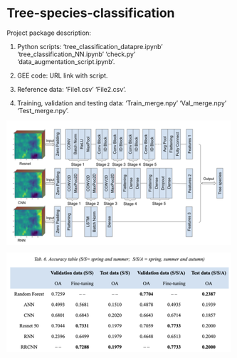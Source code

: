 # Tree-species-classification

Project package description:

1. Python scripts:
‘tree_classification_datapre.ipynb’
‘tree_classification_NN.ipynb’
‘check.py’
‘data_augmentation_script.ipynb’.

2. GEE code:
URL link with script.

3. Reference data:
‘File1.csv’
‘File2.csv’.

3. Training, validation and testing data:
‘Train_merge.npy’
‘Val_merge.npy’
‘Test_merge.npy’.

![This is an image](https://github.com/SiruiWang0731/Tree-species-classification/blob/58e921832328a3938e346923320466bd411eac2c/Screenshot%202023-02-08%20at%2023.16.17.png)


![This is an image](https://github.com/SiruiWang0731/Tree-species-classification/blob/5f27eaaba9bf5d29d07ead18b8e9375f54587a28/Screenshot%202023-02-08%20at%2023.18.48.png)
